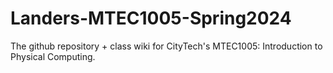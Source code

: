 # Landers-MTEC1005-Spring2024
The github repository + class wiki for CityTech's MTEC1005: Introduction to Physical Computing.
